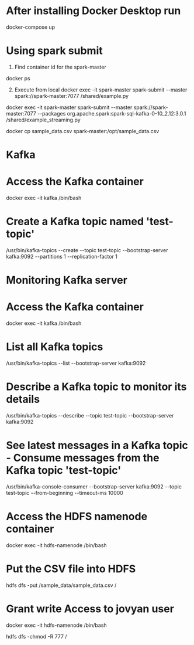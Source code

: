 # After installing Docker Desktop run

docker-compose up

# Using spark submit

1. Find container id for the spark-master

docker ps

2. Execute from local
docker exec -it spark-master spark-submit --master spark://spark-master:7077 /shared/example.py

docker exec -it spark-master spark-submit --master spark://spark-master:7077 --packages org.apache.spark:spark-sql-kafka-0-10_2.12:3.0.1 /shared/example_streaming.py

docker cp sample_data.csv spark-master:/opt/sample_data.csv

# Kafka

# Access the Kafka container
docker exec -it kafka /bin/bash

# Create a Kafka topic named 'test-topic'
/usr/bin/kafka-topics --create --topic test-topic --bootstrap-server kafka:9092 --partitions 1 --replication-factor 1

# Monitoring Kafka server

# Access the Kafka container
docker exec -it kafka /bin/bash

# List all Kafka topics
/usr/bin/kafka-topics --list --bootstrap-server kafka:9092

# Describe a Kafka topic to monitor its details
/usr/bin/kafka-topics --describe --topic test-topic --bootstrap-server kafka:9092

# See latest messages in a Kafka topic - Consume messages from the Kafka topic 'test-topic'
/usr/bin/kafka-console-consumer --bootstrap-server kafka:9092 --topic test-topic --from-beginning --timeout-ms 10000


# Access the HDFS namenode container
docker exec -it hdfs-namenode /bin/bash

# Put the CSV file into HDFS
hdfs dfs -put /sample_data/sample_data.csv /

# Grant write Access to jovyan user
docker exec -it hdfs-namenode /bin/bash

hdfs dfs -chmod -R 777 /
